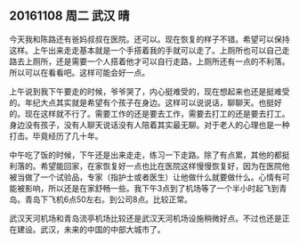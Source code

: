 ## 20161108  周二   武汉  晴

今天我和陈路还有爸妈叔叔在医院。还可以。现在恢复的样子不错。希望可以保持这样。上午出来走走基本就是一个手搭着我的手就可以走了。上厕所也可以自己走路去上厕所，还是需要一个人搭着他才可以自行走路，上厕所还有一点的不利落。所以可以在看看吧。这样可能会好一点。


上午说到我下午要走的时候，爷爷哭了，内心挺难受的，现在想起来也还是挺难受的。年纪大点其实就是希望有个孩子在身边。这样可以说说话，聊聊天。也挺好的。现在这样就不行了。需要工作的还是要去工作，需要去打工的还是要去打工。身边没有孩子，没有人聊天说话没有人陪着其实最无聊。对于老人的心理也是一种打击。毕竟经历了几十年。


中午吃了饭的时候，下午还是出来走走，练习一下走路。除了有点累，其他的都挺利落的。希望能回家，在家恢复好一点也比在医院这样慢慢恢复好，因为在医院他被当做了一个试验品，专家（指护士或者医生）让他做什么就要做什么。心情有可能被影响，所以还是在家舒畅一些。我下午3点到了机场等了一个半小时起飞到青岛。青岛下飞机6点50左右。到公司8点。比较正常。

武汉天河机场和青岛流亭机场比较还是武汉天河机场设施稍微好点。不过也还是正在建设。武汉，未来的中国的中部大城市了。

